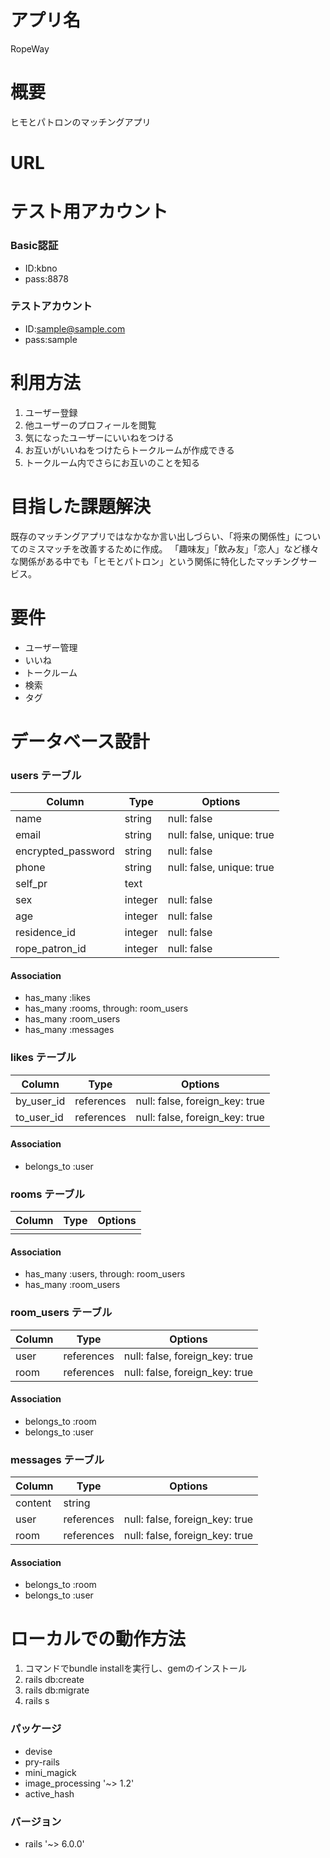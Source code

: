 # アプリ名
RopeWay

# 概要
ヒモとパトロンのマッチングアプリ

# URL


# テスト用アカウント
### Basic認証
- ID:kbno
- pass:8878 
### テストアカウント
- ID:sample@sample.com
- pass:sample

# 利用方法
1. ユーザー登録
2. 他ユーザーのプロフィールを閲覧
3. 気になったユーザーにいいねをつける
4. お互いがいいねをつけたらトークルームが作成できる
5. トークルーム内でさらにお互いのことを知る

# 目指した課題解決
既存のマッチングアプリではなかなか言い出しづらい、「将来の関係性」についてのミスマッチを改善するために作成。
「趣味友」「飲み友」「恋人」など様々な関係がある中でも「ヒモとパトロン」という関係に特化したマッチングサービス。

# 要件
- ユーザー管理
- いいね
- トークルーム
- 検索
- タグ

# データベース設計
### users テーブル
| Column             | Type    | Options                   |
| ------------------ | ------- | ------------------------- |
| name               | string  | null: false               |
| email              | string  | null: false, unique: true |
| encrypted_password | string  | null: false               |
| phone              | string  | null: false, unique: true | 
| self_pr            | text    |                           |
| sex                | integer | null: false               |
| age                | integer | null: false               |
| residence_id       | integer | null: false               |
| rope_patron_id     | integer | null: false               |
#### Association
- has_many :likes
- has_many :rooms, through: room_users
- has_many :room_users
- has_many :messages


### likes テーブル
| Column     | Type       | Options                        |
| ---------- | ---------- | ------------------------------ |
| by_user_id | references | null: false, foreign_key: true |
| to_user_id | references | null: false, foreign_key: true |
#### Association
- belongs_to :user

### rooms テーブル
| Column | Type | Options |
| ------ | ---- | ------- |
|        |      |         |
#### Association
- has_many :users, through: room_users
- has_many :room_users

### room_users テーブル
| Column | Type       | Options                        |
| ------ | ---------- | ------------------------------ |
| user   | references | null: false, foreign_key: true |
| room   | references | null: false, foreign_key: true |
#### Association
- belongs_to :room
- belongs_to :user

### messages テーブル
| Column  | Type       | Options                        |
| ------- | ---------- | ------------------------------ |
| content | string     |                                |
| user    | references | null: false, foreign_key: true |
| room    | references | null: false, foreign_key: true |
#### Association
- belongs_to :room
- belongs_to :user

# ローカルでの動作方法
1. コマンドでbundle installを実行し、gemのインストール
2. rails db:create
3. rails db:migrate
4. rails s

### パッケージ
- devise
- pry-rails
- mini_magick
- image_processing '~> 1.2'
- active_hash

### バージョン
- rails '~> 6.0.0'